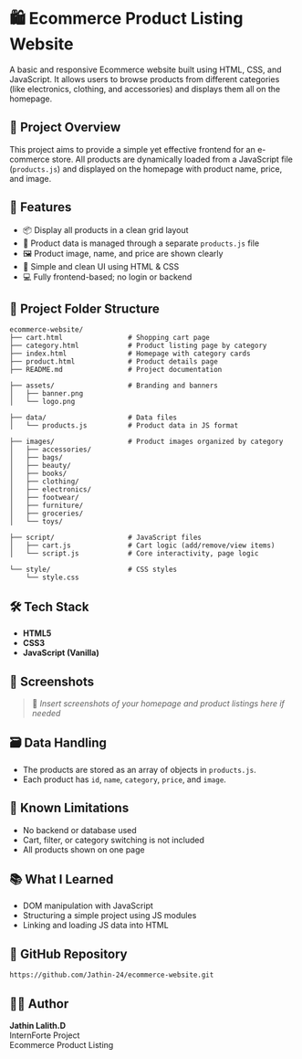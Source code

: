 # 🛍️ Ecommerce Product Listing Website

A basic and responsive Ecommerce website built using HTML, CSS, and JavaScript. It allows users to browse products from different categories (like electronics, clothing, and accessories) and displays them all on the homepage.

## 📌 Project Overview

This project aims to provide a simple yet effective frontend for an e-commerce store. All products are dynamically loaded from a JavaScript file (`products.js`) and displayed on the homepage with product name, price, and image.

## 🎯 Features

- 📦 Display all products in a clean grid layout
- 🧩 Product data is managed through a separate `products.js` file
- 🖼️ Product image, name, and price are shown clearly
- 🎨 Simple and clean UI using HTML & CSS
- 💻 Fully frontend-based; no login or backend

## 📁 Project Folder Structure

```text
ecommerce-website/
├── cart.html                # Shopping cart page
├── category.html            # Product listing page by category
├── index.html               # Homepage with category cards
├── product.html             # Product details page
├── README.md                # Project documentation

├── assets/                  # Branding and banners
│   ├── banner.png
│   └── logo.png

├── data/                    # Data files
│   └── products.js          # Product data in JS format

├── images/                  # Product images organized by category
│   ├── accessories/
│   ├── bags/
│   ├── beauty/
│   ├── books/
│   ├── clothing/
│   ├── electronics/
│   ├── footwear/
│   ├── furniture/
│   ├── groceries/
│   └── toys/

├── script/                  # JavaScript files
│   ├── cart.js              # Cart logic (add/remove/view items)
│   └── script.js            # Core interactivity, page logic

└── style/                   # CSS styles
    └── style.css
```



## 🛠️ Tech Stack

- **HTML5**
- **CSS3**
- **JavaScript (Vanilla)**

## 📸 Screenshots

> 📌 _Insert screenshots of your homepage and product listings here if needed_

## 🗃️ Data Handling

- The products are stored as an array of objects in `products.js`.
- Each product has `id`, `name`, `category`, `price`, and `image`.

## 🚧 Known Limitations

- No backend or database used
- Cart, filter, or category switching is not included
- All products shown on one page

## 📚 What I Learned

- DOM manipulation with JavaScript
- Structuring a simple project using JS modules
- Linking and loading JS data into HTML

## 📂 GitHub Repository

```bash
https://github.com/Jathin-24/ecommerce-website.git
```

## 👨‍💻 Author

**Jathin Lalith.D**  
InternForte Project  
Ecommerce Product Listing

